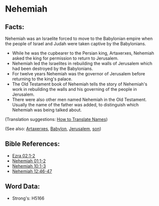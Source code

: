 # Nehemiah #

## Facts: ##

Nehemiah was an Israelite forced to move to the Babylonian empire when the people of Israel and Judah were taken captive by the Babylonians.

* While he was the cupbearer to the Persian king, Artaxerxes, Nehemiah asked the king for permission to return to Jerusalem.
* Nehemiah led the Israelites in rebuilding the walls of Jerusalem which had been destroyed by the Babylonians.
* For twelve years Nehemiah was the governor of Jerusalem before returning to the king's palace.
* The Old Testament book of Nehemiah tells the story of Nehemiah's work in rebuilding the walls and his governing of the people in Jerusalem.
* There were also other men named Nehemiah in the Old Testament. Usually the name of the father was added, to distinguish which Nehemiah was being talked about.

(Translation suggestions: [How to Translate Names](rc://en/ta/man/translate/translate-names))

(See also: [Artaxerxes](../names/artaxerxes.md), [Babylon](../names/babylon.md), [Jerusalem](../names/jerusalem.md), [son](../kt/son.md))

## Bible References: ##

* [Ezra 02:1-2](rc://en/tn/help/ezr/02/01)
* [Nehemiah 01:1-2](rc://en/tn/help/neh/01/01)
* [Nehemiah 10:1-3](rc://en/tn/help/neh/10/01)
* [Nehemiah 12:46-47](rc://en/tn/help/neh/12/46)

## Word Data: ##

* Strong's: H5166
